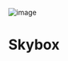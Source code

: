![image](https://user-images.githubusercontent.com/87518350/132853564-f5662ad1-279d-4e9c-bb91-6635a5fc48a6.png)
# Skybox
